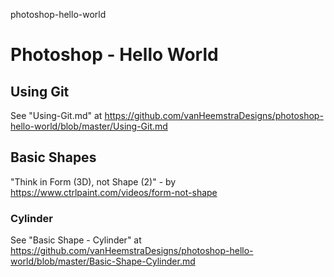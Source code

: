 photoshop-hello-world
# Photoshop - Hello World

## Using Git

See "Using-Git.md" at https://github.com/vanHeemstraDesigns/photoshop-hello-world/blob/master/Using-Git.md

## Basic Shapes

"Think in Form (3D), not Shape (2)" - by https://www.ctrlpaint.com/videos/form-not-shape

### Cylinder

See "Basic Shape - Cylinder" at https://github.com/vanHeemstraDesigns/photoshop-hello-world/blob/master/Basic-Shape-Cylinder.md



